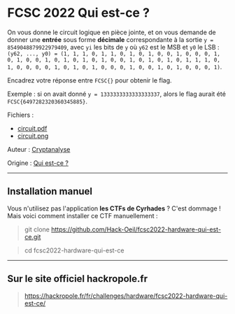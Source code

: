 # FCSC 2022 Qui est-ce ?

On vous donne le circuit logique en pièce jointe, et on vous demande de donner une **entrée** sous forme **décimale** correspondante à la sortie ```y = 8549048879922979409```, avec ```yi``` les bits de ```y``` où ```y62``` est le MSB et ```y0``` le LSB : ```(y62, ..., y0) = (1, 1, 1, 0, 1, 1, 0, 1, 0, 1, 0, 0, 1, 0, 0, 0, 1, 0, 1, 0, 0, 1, 0, 1, 0, 1, 0, 1, 0, 0, 1, 0, 1, 0, 1, 0, 1, 1, 1, 0, 1, 0, 0, 0, 0, 1, 0, 1, 0, 1, 0, 0, 0, 1, 0, 0, 1, 0, 1, 0, 0, 0, 1)```.

Encadrez votre réponse entre ```FCSC{}``` pour obtenir le flag.

Exemple : si on avait donné ```y = 1333333333333333337```, alors le flag aurait été ```FCSC{6497282320360345885}```.


Fichiers :
- [circuit.pdf](circuit.pdf)
- [circuit.png](circuit.png)


Auteur : [Cryptanalyse](https://twitter.com/Cryptanalyse)

Origine : [Qui est-ce ?](https://hackropole.fr/fr/challenges/hardware/fcsc2022-hardware-qui-est-ce/)


-----------

## Installation manuel
Vous n'utilisez pas l'application **les CTFs de Cyrhades** ? C'est dommage !
Mais voici comment installer ce CTF manuellement :

> git clone https://github.com/Hack-Oeil/fcsc2022-hardware-qui-est-ce.git

> cd fcsc2022-hardware-qui-est-ce


-----------

## Sur le site officiel hackropole.fr
> https://hackropole.fr/fr/challenges/hardware/fcsc2022-hardware-qui-est-ce/